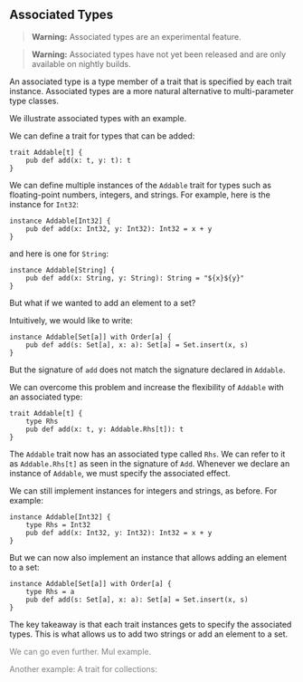 ## Associated Types

> **Warning:** Associated types are an experimental feature. 

> **Warning:** Associated types have not yet been released and are only
> available on nightly builds. 

An associated type is a type member of a trait that is specified by each trait
instance. Associated types are a more natural alternative to multi-parameter
type classes. 

We illustrate associated types with an example. 

We can define a trait for types that can be added:

```flix
trait Addable[t] {
    pub def add(x: t, y: t): t
}
```

We can define multiple instances of the `Addable` trait for types such as
floating-point numbers, integers, and strings. For example, here is the instance
for `Int32`:

```flix
instance Addable[Int32] {
    pub def add(x: Int32, y: Int32): Int32 = x + y
}
```

and here is one for `String`:

```flix
instance Addable[String] {
    pub def add(x: String, y: String): String = "${x}${y}"
}
```

But what if we wanted to add an element to a set?

Intuitively, we would like to write:

```flix
instance Addable[Set[a]] with Order[a] {
    pub def add(s: Set[a], x: a): Set[a] = Set.insert(x, s)
}
```

But the signature of `add` does not match the signature declared in `Addable`.

We can overcome this problem and increase the flexibility of `Addable` with an
associated type: 

```flix
trait Addable[t] {
    type Rhs
    pub def add(x: t, y: Addable.Rhs[t]): t
}
```

The `Addable` trait now has an associated type called `Rhs`. We can refer to it
as `Addable.Rhs[t]` as seen in the signature of `Add`. Whenever we declare an
instance of `Addable`, we must specify the associated effect. 

We can still implement instances for integers and strings, as before. For example:

```flix
instance Addable[Int32] {
    type Rhs = Int32
    pub def add(x: Int32, y: Int32): Int32 = x + y
}
```

But we can now also implement an instance that allows adding an element to a
set: 

```flix
instance Addable[Set[a]] with Order[a] {
    type Rhs = a
    pub def add(s: Set[a], x: a): Set[a] = Set.insert(x, s)
}
```

The key takeaway is that each trait instances gets to specify the associated
types. This is what allows us to add two strings or add an element to a set. 



<div style="color:gray;">


We can go even further. Mul example.

Another example: A trait for collections:

</div>